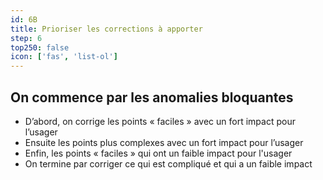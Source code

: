 ```yaml
---
id: 6B
title: Prioriser les corrections à apporter
step: 6
top250: false
icon: ['fas', 'list-ol']
---
```


## On commence par les anomalies bloquantes

* D’abord, on corrige les points « faciles » avec un fort impact pour l’usager
* Ensuite les points plus complexes avec un fort impact pour l’usager
* Enfin, les points « faciles » qui ont un faible impact pour l'usager
* On termine par corriger ce qui est compliqué et qui a un faible impact
